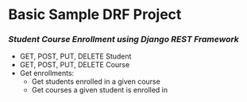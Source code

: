 # Basic Sample DRF Project
### _Student Course Enrollment using Django REST Framework_


- GET, POST, PUT, DELETE Student
- GET, POST, PUT, DELETE Course
- Get enrollments:
    - Get students enrolled in a given course
    - Get courses a given student is enrolled in